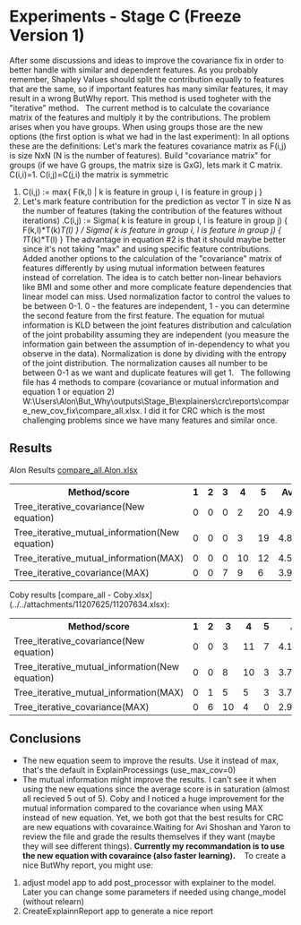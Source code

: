 # Experiments - Stage C (Freeze Version 1)
After some discussions and ideas to improve the covariance fix in order to better handle with similar and dependent features.
As you probably remember, Shapley Values should split the contribution equally to features that are the same,
so if important features has many similar features, it may result in a wrong ButWhy report.
This method is used togheter with the "iterative" method.
 
The current method is to calculate the covariance matrix of the features and multiply it by the contributions. The problem arises when you have groups.
When using groups those are the new options (the first option is what we had in the last experiment):
In all options these are the definitions:
Let's mark the features covariance matrix as F(i,j) is size NxN (N is the number of features). Build "covariance matrix" for groups (if we have G groups, the matrix size is GxG), lets mark it C matrix. C(i,i)=1. C(i,j)=C(j,i) the matrix is symmetric

1. C(i,j) := max{ F(k,l) | k is feature in group i, l is feature in group j }
2. Let's mark feature contribution for the prediction as vector T in size N as the number of features (taking the contribution of the features without iterations) .C(i,j) := Sigma( k is feature in group i, l is feature in group j) { F(k,l)*T(k)*T(l) } / Sigma( k is feature in group i, l is feature in group j) { 1*T(k)*T(l) }
The advantage in equation #2 is that it should maybe better since it's not taking "max" and using specific feature contributions.
 
Added another options to the calculation of the "covariance" matrix of features differently by using mutual information between features instead of correlation. The idea is to catch better non-linear behaviors like BMI and some other and more complicate feature dependencies that linear model can miss.
Used normalization factor to control the values to be between 0-1. 0 - the features are independent, 1 - you can determine the second feature from the first feature.
The equation for mutual information is KLD between the joint features distribution and calculation of the joint probability assuming they are independent (you measure the information gain between the assumption of in-dependency to what you observe in the data). Normalization is done by dividing with the entropy of the joint distribution. The normalization causes all number to be between 0-1 as we want and duplicate features will get 1.
 
The following file has 4 methods to compare (covariance or mutual information and equation 1 or equation 2) W:\Users\Alon\But_Why\outputs\Stage_B\explainers\crc\reports\compare_new_cov_fix\compare_all.xlsx.
I did it for CRC which is the most challenging problems since we have many features and similar once.
## Results
Alon Results [compare_all.Alon.xlsx](../../attachments/11207625/11207623.xlsx)
<table><tbody>
<tr>
<th>Method/score</th>
<th>1</th>
<th>2</th>
<th>3</th>
<th>4</th>
<th>5</th>
<th>Average</th>
<th>Average_0.5</th>
</tr>
<tr>
<td>Tree_iterative_covariance(New equation)</td>
<td>0</td>
<td>0</td>
<td>0</td>
<td>2</td>
<td>20</td>
<td>4.909091</td>
<td>2.214607252</td>
</tr>
<tr>
<td>Tree_iterative_mutual_information(New equation)</td>
<td>0</td>
<td>0</td>
<td>0</td>
<td>3</td>
<td>19</td>
<td>4.863636</td>
<td>2.20387689</td>
</tr>
<tr>
<td>Tree_iterative_mutual_information(MAX)</td>
<td>0</td>
<td>0</td>
<td>0</td>
<td>10</td>
<td>12</td>
<td>4.545455</td>
<td>2.128764351</td>
</tr>
<tr>
<td>Tree_iterative_covariance(MAX)</td>
<td>0</td>
<td>0</td>
<td>7</td>
<td>9</td>
<td>6</td>
<td>3.954545</td>
<td>1.979125614</td>
</tr>
</tbody></table>
Coby results [compare_all - Coby.xlsx](../../attachments/11207625/11207634.xlsx):
<table><tbody>
<tr>
<th>Method/score</th>
<th>1</th>
<th>2</th>
<th>3</th>
<th>4</th>
<th>5</th>
<th>Average</th>
<th>Average_0.5</th>
</tr>
<tr>
<td>Tree_iterative_covariance(New equation)</td>
<td>0</td>
<td>0</td>
<td>3</td>
<td>11</td>
<td>7</td>
<td>4.19047619</td>
<td>2.04041087</td>
</tr>
<tr>
<td>Tree_iterative_mutual_information(New equation)</td>
<td>0</td>
<td>0</td>
<td>8</td>
<td>10</td>
<td>3</td>
<td>3.761904762</td>
<td>1.931648114</td>
</tr>
<tr>
<td>Tree_iterative_mutual_information(MAX)</td>
<td>0</td>
<td>1</td>
<td>5</td>
<td>5</td>
<td>3</td>
<td>3.714285714</td>
<td>1.913047967</td>
</tr>
<tr>
<td>Tree_iterative_covariance(MAX)</td>
<td>0</td>
<td>6</td>
<td>10</td>
<td>4</td>
<td>0</td>
<td>2.9</td>
<td>1.690289472</td>
</tr>
</tbody></table>

## Conclusions
- The new equation seem to improve the results. Use it instead of max, that's the default in ExplainProcessings (use_max_cov=0)
- The mutual information might improve the results. I can't see it when using the new equations since the average score is in saturation (almost all recieved 5 out of 5). Coby and I noticed a huge improvement for the mutual information compared to the covariance when using MAX instead of new equation. Yet, we both got that the best results for CRC are new equations with covaraince.Waiting for Avi Shoshan and Yaron to review the file and grade the results themselves if they want (maybe they will see different things). **Currently my recommandation is to use the new equation with covaraince (also faster learning).** 
 
To create a nice ButWhy report, you might use:

1. adjust model app to add post_processor with explainer to the model. Later you can change some parameters if needed using change_model (without relearn)
2. CreateExplainnReport app to generate a nice report
 
